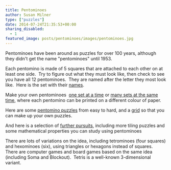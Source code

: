 ```yaml
---
title: Pentominoes
author: Susan Milner
type: ["puzzles"]
date: 2014-07-24T21:35:53+00:00
sharing_disabled:
  - 1
featured_image: posts/pentominoes/images/pentominoes.jpg
---
```

Pentominoes have been around as puzzles for over 100 years, although they
didn't get the name "pentominoes" until 1953.

Each pentomino is made of 5 squares that are attached to each other on at least
one side.  Try to figure out what they must look like, then check to see you
have all 12 pentominoes.  They are named after the letter they most look like. 
Here is the set with their
[names](/wp-content/uploads/2014/07/pentomino-names.pdf).

Make your own pentominoes  [one set at a
time](/wp-content/uploads/2014/07/all-12-pentominoes.pdf) or [many sets at the
same time](/wp-content/uploads/2014/07/mult-copies-each-letter-pento.pdf), where
each pentomino can be printed on a different colour of paper.

Here are some [pentomino
puzzles](/wp-content/uploads/2014/07/pentomino-puzzles.pdf) from easy to hard,
and a [grid](/wp-content/uploads/2014/07/1-inch-grid.pdf) so that you can make
up your own puzzles.

And here is a selection of [further
pursuits](/wp-content/uploads/2014/07/pentomino-pursuits.pdf), including more
tiling puzzles and some mathematical properties you can study using pentominoes

There are lots of variations on the idea, including tetrominoes (four squares)
and hexominoes (six), using triangles or hexagons instead of squares.  There are
computer games and board games based on the same idea (including Soma and
Blockout).  Tetris is a well-known 3-dimensional variant.
